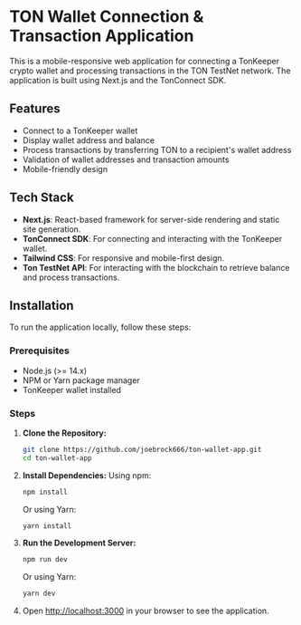 
# TON Wallet Connection & Transaction Application

This is a mobile-responsive web application for connecting a TonKeeper crypto wallet and processing transactions in the TON TestNet network. The application is built using Next.js and the TonConnect SDK.

## Features

- Connect to a TonKeeper wallet
- Display wallet address and balance
- Process transactions by transferring TON to a recipient's wallet address
- Validation of wallet addresses and transaction amounts
- Mobile-friendly design

## Tech Stack

- **Next.js**: React-based framework for server-side rendering and static site generation.
- **TonConnect SDK**: For connecting and interacting with the TonKeeper wallet.
- **Tailwind CSS**: For responsive and mobile-first design.
- **Ton TestNet API**: For interacting with the blockchain to retrieve balance and process transactions.

## Installation

To run the application locally, follow these steps:

### Prerequisites

- Node.js (>= 14.x)
- NPM or Yarn package manager
- TonKeeper wallet installed

### Steps

1. **Clone the Repository:**
   ```bash
   git clone https://github.com/joebrock666/ton-wallet-app.git
   cd ton-wallet-app
   ```

2. **Install Dependencies:**
   Using npm:
   ```bash
   npm install
   ```
   Or using Yarn:
   ```bash
   yarn install
   ```

3. **Run the Development Server:**
   ```bash
   npm run dev
   ```
   Or using Yarn:
   ```bash
   yarn dev
   ```

4. Open [http://localhost:3000](http://localhost:3000) in your browser to see the application.
